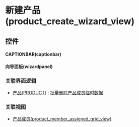 # 新建产品(product_create_wizard_view)  <!-- {docsify-ignore-all} -->



## 控件
#### CAPTIONBAR(captionbar)
#### 向导面板(wizardpanel)


### 关联界面逻辑
  * [产品(PRODUCT)](module/ProdMgmt/product) : [批量删除产品成员临时数据](module/ProdMgmt/product/uilogic/remove_batch_temp)

### 关联视图
  * [产品成员(product_member_assigned_grid_view)](app/view/product_member_assigned_grid_view)

<script>
 const { createApp } = Vue
  createApp({
    data() {
      return {

      }
    }
  }).use(ElementPlus).mount('#app')
</script>